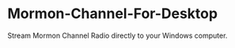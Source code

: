Mormon-Channel-For-Desktop
==========================

Stream Mormon Channel Radio directly to your Windows computer.
